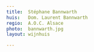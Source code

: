 ```yaml
---
title:  Stéphane Bannwarth
huis:   Dom. Laurent Bannwarth
regio:  A.O.C. Alsace
photo:  bannwarth.jpg
layout: wijnhuis 

---
```


   




